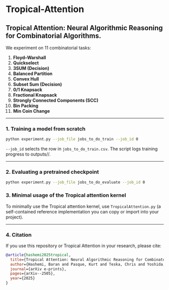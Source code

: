 # Tropical-Attention
Tropical Attention: Neural Algorithmic Reasoning for Combinatorial Algorithms.
---
We experiment on 11 combinatorial tasks:

1. **Floyd–Warshall**
2. **Quickselect**
3. **3SUM (Decision)**
4. **Balanced Partition**
5. **Convex Hull**
6. **Subset Sum (Decision)**
7. **0/1 Knapsack**
8. **Fractional Knapsack**
9. **Strongly Connected Components (SCC)**
10. **Bin Packing**
11. **Min Coin Change**

---

### 1. Training a model from scratch
```bash
python experiment.py --job_file jobs_to_do_train --job_id 0 
```
`--job_id` selects the row in `jobs_to_do_train.csv`.
The script logs training progress to outputs/<timestamp>/.

---


### 2. Evaluating a pretrained checkpoint
```bash
python experiment.py --job_file jobs_to_do_evaluate --job_id 0 
```


### 3. Minimal usage of the Tropical attention kernel

To minimally use the Tropical attention kernel, use `TropicalAttention.py` (a self-contained reference implementation you can copy or import into your project).

---

### 4. Citation

If you use this repository or Tropical Attention in your research, please cite:

```bibtex
@article{hashemi2025tropical,
  title={Tropical Attention: Neural Algorithmic Reasoning for Combinatorial Algorithms},
  author={Hashemi, Baran and Pasque, Kurt and Teska, Chris and Yoshida, Ruriko},
  journal={arXiv e-prints},
  pages={arXiv--2505},
  year={2025}
}
```
